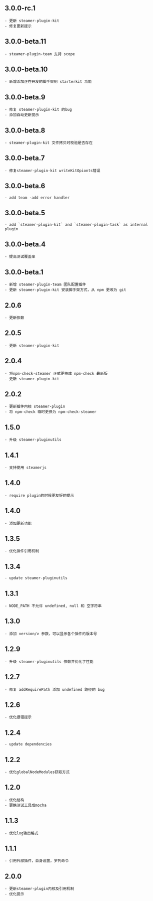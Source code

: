 ## 3.0.0-rc.1
    - 更新 steamer-plugin-kit
    - 修复更新提示

## 3.0.0-beta.11
    - steamer-plugin-team 支持 scope

## 3.0.0-beta.10
    - 新增添加正在开发的脚手架到 starterkit 功能

## 3.0.0-beta.9
	- 修复 steamer-plugin-kit 的bug
    - 添加自动更新提示

## 3.0.0-beta.8
	- steamer-plugin-kit 文件拷贝时校验是否存在

## 3.0.0-beta.7
	- 修复steamer-plugin-kit writeKitOpionts错误

## 3.0.0-beta.6
    - add team -add error handler

## 3.0.0-beta.5
	- add `steamer-plugin-kit` and `steamer-plugin-task` as internal plugin

## 3.0.0-beta.4
    - 提高测试覆盖率

## 3.0.0-beta.1
    - 新增 steamer-plugin-team 团队配置插件
    - 更新 steamer-plugin-kit 安装脚手架方式，从 npm 更改为 git

## 2.0.6 
    - 更新依赖

## 2.0.5
    - 更新 steamer-plugin-kit

## 2.0.4
	- 将npm-check-steamer 正式更换成 npm-check 最新版
	- 更新 steamer-plugin-kit

## 2.0.2
	- 更新插件内核 steamer-plugin
	- 将 npm-check 临时更换为 npm-check-steamer

## 1.5.0
    - 升级 steamer-pluginutils

## 1.4.1
    - 支持使用 steamerjs

## 1.4.0
    - require plugin的时候更友好的提示

## 1.4.0
    - 添加更新功能

## 1.3.5
	- 优化插件引用机制

## 1.3.4
	- update steamer-pluginutils

## 1.3.1
	- NODE_PATH 不允许 undefined, null 和 空字符串

## 1.3.0
	- 添加 version/v 参数，可以显示各个插件的版本号

## 1.2.9
	- 升级 steamer-pluginutils 依赖并优化了性能

## 1.2.7
	- 修复 addRequirePath 添加 undefined 路径的 bug


## 1.2.6
	- 优化报错提示

## 1.2.4
	- update dependencies

## 1.2.2
	- 优化globalNodeModules获取方式

## 1.2.0
	- 优化结构
	- 更换测试工具成mocha

## 1.1.3
	- 优化log输出格式

## 1.1.1 
	- 引用外部插件，自身设置，罗列命令
## 2.0.0
	- 更新steamer-plugin内核及引用机制
	- 优化提示